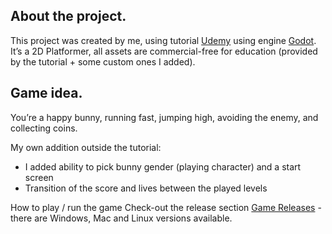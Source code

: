 ## About the project.
  This project was created by me, using tutorial [Udemy](https://www.udemy.com/) using engine [Godot](https://godotengine.org/). It’s a 2D Platformer, all assets are commercial-free for education (provided by the tutorial +   some custom ones I added).

## Game idea.
  You’re a happy bunny, running fast, jumping high, avoiding the enemy, and collecting coins. 
  
 My own addition outside the tutorial:
 - I added ability to pick bunny gender (playing character) and a start screen
 - Transition of the score and lives between the played levels

  How to play / run the game
  Check-out the release section [Game Releases](https://github.com/sorikplius/Happy-Day/releases) - there are Windows, Mac and Linux versions available.

